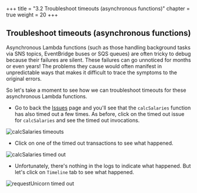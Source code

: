 +++
title = "3.2 Troubleshoot timeouts (asynchronous functions)"
chapter = true
weight = 20
+++

## Troubleshoot timeouts (asynchronous functions)

Asynchronous Lambda functions (such as those handling background tasks via SNS topics, EventBridge buses or SQS queues) are often tricky to debug because their failures are silent. These failures can go unnoticed for months or even years! The problems they cause would often manifest in unpredictable ways that makes it difficult to trace the symptoms to the original errors.

So let's take a moment to see how we can troubleshoot timeouts for these asynchronous Lambda functions.

* Go to back the [Issues](https://platform.lumigo.io/issues) page and you'll see that the `calcSalaries` function has also timed out a few times. As before, click on the timed out issue for `calcSalaries` and see the timed out invocations.

![calcSalaries timeouts](/images/mod03-lumigo-calcSalaries-timeouts.png)

* Click on one of the timed out transactions to see what happened.

![calcSalaries timed out](/images/mod03-lumigo-calcSalaries-timeout-transaction.png)

* Unfortunately, there's nothing in the logs to indicate what happened. But let's click on `Timeline` tab to see what happened.

![requestUnicorn timed out](/images/mod03-lumigo-requestUnicorn-timeout-transaction-timeline.png)
